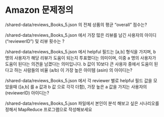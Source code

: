 # Amazon 문제정의
/shared-data/reviews_Books_5.json 의 전체 상품의 평균 “overall” 점수는?

/shared-data/reviews_Books_5.json 에서 가장 많은 리뷰를 남긴 사용자의 아이디(“reviewerID”) 및 리뷰 횟수는 ?

/shared-data/reviews_Books_5.json 에서 helpful 필드는 [a,b] 형식을 가지며, b 명의 사용자가 해당 리뷰가 도움이 되는지 투표했다는 의미이며, 이중 a 명의 사용자가 도움이 된다는 의견을 남겼다는 의미입니다. b 값이 10보다 큰 사용자 중에서 도움이 된다고 하는 사람들의 비율 (a/b) 이 가장 높은 아이템 (asin) 의 아이디는?

 /shared-data/reviews_Books_5.json 에서 각 reviewer 별로 helpful 필드 값을 모았을때 ([a,b] 를 a 값과 b 값 으로 각각 더함), 가장 높은 a 값을 가지는 사용자의 (reviewerID) 아이디는?

/shared-data/reviews_Books_5.json 파일에서 본인이 분석 해보고 싶은 시나리오를 정해서 MapReduce 프로그램으로 작성해보세요

